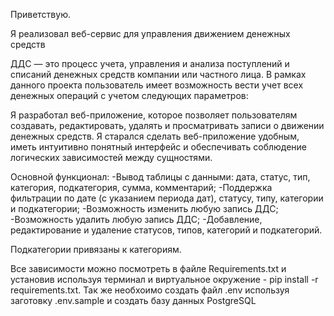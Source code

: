 Приветствую.

Я реализовал веб-сервис для управления движением денежных средств

ДДС — это процесс учета, управления и анализа поступлений и списаний денежных средств компании или частного лица. В рамках данного проекта пользователь имеет возможность вести учет всех денежных операций с учетом следующих параметров:

Я разработал веб-приложение, которое позволяет пользователям создавать, редактировать, удалять и просматривать записи о движении денежных средств. Я старался сделать веб-приложение  удобным, иметь интуитивно понятный интерфейс и обеспечивать соблюдение логических зависимостей между сущностями.

Основной функционал: 
-Вывод таблицы с данными: дата, статус, тип, категория, подкатегория, сумма, комментарий;
-Поддержка фильтрации по дате (с указанием периода дат), статусу, типу, категории и подкатегории;
-Возможность изменить любую запись ДДС;
-Возможность удалить любую запись ДДС;
-Добавление, редактирование и удаление статусов, типов, категорий и подкатегорий.

Подкатегории привязаны к категориям.

Все зависимости можно посмотреть в файле Requirements.txt и установив используя терминал и виртуальное окружение - pip install -r requirements.txt.
Так же необхоимо создать файл .env используя заготовку .env.sample и создать базу данных PostgreSQL
